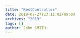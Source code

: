 ```yaml
---
title: "RestController"
date: 2019-02-27T23:11:02+09:00
archives: "2019"
tags: []
author: John SMITH
---
```

